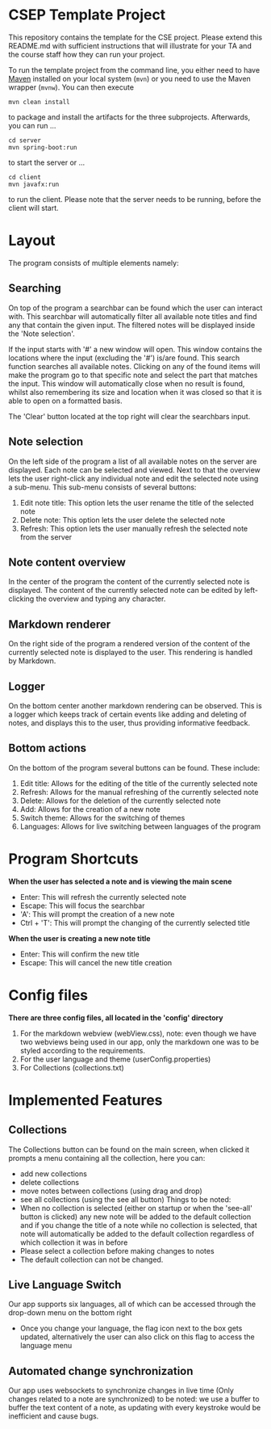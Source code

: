 # CSEP Template Project

This repository contains the template for the CSE project. Please extend this README.md with sufficient instructions that will illustrate for your TA and the course staff how they can run your project.

To run the template project from the command line, you either need to have [Maven](https://maven.apache.org/install.html) installed on your local system (`mvn`) or you need to use the Maven wrapper (`mvnw`). You can then execute

	mvn clean install

to package and install the artifacts for the three subprojects. Afterwards, you can run ...

	cd server
	mvn spring-boot:run

to start the server or ...

	cd client
	mvn javafx:run

to run the client. Please note that the server needs to be running, before the client will start.

# Layout
The program consists of multiple elements namely:

## Searching
On top of the program a searchbar can be found which the user can interact with.
This searchbar will automatically filter all available note titles and find any that contain the given input.
The filtered notes will be displayed inside the 'Note selection'.

If the input starts with '#' a new window will open. This window contains the locations where the input (excluding the '#') is/are found.
This search function searches all available notes. Clicking on any of the found items will make the program go to that specific note and select the part that matches the input.
This window will automatically close when no result is found, whilst also remembering its size and location when it was closed so that it is able to open on a formatted basis.

The 'Clear' button located at the top right will clear the searchbars input.

## Note selection
On the left side of the program a list of all available notes on the server are displayed. Each note can be selected and viewed.
Next to that the overview lets the user right-click any individual note and edit the selected note using a sub-menu.
This sub-menu consists of several buttons:
1. Edit note title: This option lets the user rename the title of the selected note
2. Delete note: This option lets the user delete the selected note
3. Refresh: This option lets the user manually refresh the selected note from the server

## Note content overview
In the center of the program the content of the currently selected note is displayed.
The content of the currently selected note can be edited by left-clicking the overview and typing any character.

## Markdown renderer
On the right side of the program a rendered version of the content of the currently selected note is displayed to the user.
This rendering is handled by Markdown.

## Logger
On the bottom center another markdown rendering can be observed. This is a logger which keeps track of certain events like adding and deleting of notes,
and displays this to the user, thus providing informative feedback.

## Bottom actions
On the bottom of the program several buttons can be found. These include:
1. Edit title: Allows for the editing of the title of the currently selected note
2. Refresh: Allows for the manual refreshing of the currently selected note
3. Delete: Allows for the deletion of the currently selected note
4. Add: Allows for the creation of a new note
5. Switch theme: Allows for the switching of themes
6. Languages: Allows for live switching between languages of the program

# Program Shortcuts
**When the user has selected a note and is viewing the main scene**
- Enter: This will refresh the currently selected note
- Escape: This will focus the searchbar
- 'A': This will prompt the creation of a new note
- Ctrl + 'T': This will prompt the changing of the currently selected title

**When the user is creating a new note title**
- Enter: This will confirm the new title
- Escape: This will cancel the new title creation

# Config files

**There are three config files, all located in the 'config' directory**
1. For the markdown webview (webView.css), note: even though we have two webviews being used in our app, only the markdown one was to be styled according to the requirements.
2. For the user language and theme (userConfig.properties)
3. For Collections (collections.txt)

# Implemented Features

## Collections
The Collections button can be found on the main screen, when clicked it prompts a menu containing all the collection, here you can:
- add new collections
- delete collections
- move notes between collections (using drag and drop)
- see all collections (using the see all button)
Things to be noted:
- When no collection is selected (either on startup or when the 'see-all' button is clicked) any new note will be added to the default collection
  and if you change the title of a note while no collection is selected, that note will automatically be added to the default collection regardless of which collection it was in before
- Please select a collection before making changes to notes
- The default collection can not be changed.

## Live Language Switch
Our app supports six languages, all of which can be accessed through the drop-down menu on the bottom right
- Once you change your language, the flag icon next to the box gets updated, alternatively the user can also click on this flag to access the language menu

## Automated change synchronization

Our app uses websockets to synchronize changes in live time (Only changes related to a note are synchronized)
to be noted: we use a buffer to buffer the text content of a note, as updating with every keystroke would be inefficient and cause bugs.
